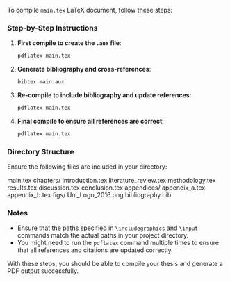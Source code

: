 
To compile `main.tex` LaTeX document, follow these steps:

### Step-by-Step Instructions

1. **First compile to create the `.aux` file**:
    ```bash
    pdflatex main.tex
    ```

2. **Generate bibliography and cross-references**:
    ```bash
    bibtex main.aux
    ```

3. **Re-compile to include bibliography and update references**:
    ```bash
    pdflatex main.tex
    ```

4. **Final compile to ensure all references are correct**:
    ```bash
    pdflatex main.tex
    ```

### Directory Structure

Ensure the following files are included in your directory:

main.tex
chapters/
introduction.tex
literature_review.tex
methodology.tex
results.tex
discussion.tex
conclusion.tex
appendices/
appendix_a.tex
appendix_b.tex
figs/
Uni_Logo_2016.png
bibliography.bib


### Notes

- Ensure that the paths specified in `\includegraphics` and `\input` commands match the actual paths in your project directory.
- You might need to run the `pdflatex` command multiple times to ensure that all references and citations are updated correctly.

With these steps, you should be able to compile your thesis and generate a PDF output successfully.

